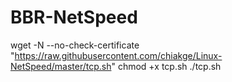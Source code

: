 # BBR-NetSpeed
wget -N --no-check-certificate "https://raw.githubusercontent.com/chiakge/Linux-NetSpeed/master/tcp.sh"
chmod +x tcp.sh
./tcp.sh

